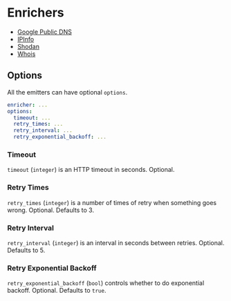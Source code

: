 # Enrichers

- [Google Public DNS](google_public_dns.md)
- [IPInfo](ipinfo.md)
- [Shodan](shodan.md)
- [Whois](whois.md)

## Options

All the emitters can have optional `options`.

```yaml
enricher: ...
options:
  timeout: ...
  retry_times: ...
  retry_interval: ...
  retry_exponential_backoff: ...
```

### Timeout

`timeout` (`integer`) is an HTTP timeout in seconds. Optional.

### Retry Times

`retry_times` (`integer`) is a number of times of retry when something goes wrong. Optional. Defaults to 3.

### Retry Interval

`retry_interval` (`integer`) is an interval in seconds between retries. Optional. Defaults to 5.

### Retry Exponential Backoff

`retry_exponential_backoff` (`bool`) controls whether to do exponential backoff. Optional. Defaults to `true`.
